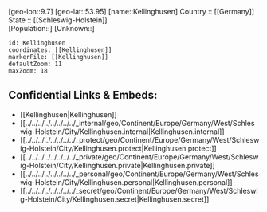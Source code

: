 ﻿---
location: [53.95,9.7] 
mapzoom: [7,12] 
mapmarker: city 
type: City
tags:
- geo/City


SpocWebEntityId: 31376
isDeleted: false
confidential: public

---
[geo-lon::9.7] 
[geo-lat::53.95] 
[name::Kellinghusen] 
Country :: [[Germany]]  
State :: [[Schleswig-Holstein]]  
[Population::] 
[Unknown::] 


```leaflet
id: Kellinghusen
coordinates: [[Kellinghusen]] 
markerFile: [[Kellinghusen]] 
defaultZoom: 11 
maxZoom: 18
```


## Confidential Links & Embeds: 
- [[Kellinghusen|Kellinghusen]]  
- [[../../../../../../../../_internal/geo/Continent/Europe/Germany/West/Schleswig-Holstein/City/Kellinghusen.internal|Kellinghusen.internal]] 
- [[../../../../../../../../_protect/geo/Continent/Europe/Germany/West/Schleswig-Holstein/City/Kellinghusen.protect|Kellinghusen.protect]] 
- [[../../../../../../../../_private/geo/Continent/Europe/Germany/West/Schleswig-Holstein/City/Kellinghusen.private|Kellinghusen.private]] 
- [[../../../../../../../../_personal/geo/Continent/Europe/Germany/West/Schleswig-Holstein/City/Kellinghusen.personal|Kellinghusen.personal]] 
- [[../../../../../../../../_secret/geo/Continent/Europe/Germany/West/Schleswig-Holstein/City/Kellinghusen.secret|Kellinghusen.secret]] 
